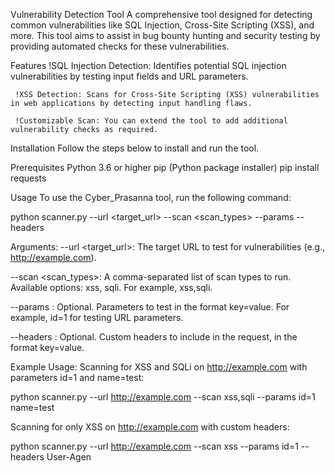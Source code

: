 Vulnerability Detection Tool
A comprehensive tool designed for detecting common vulnerabilities like SQL Injection, Cross-Site Scripting (XSS), and more. This tool aims to assist in bug bounty hunting and security testing by providing automated checks for these vulnerabilities.

Features
     !SQL Injection Detection: Identifies potential SQL injection vulnerabilities by testing input fields and URL parameters.
     
     !XSS Detection: Scans for Cross-Site Scripting (XSS) vulnerabilities in web applications by detecting input handling flaws.
     
     !Customizable Scan: You can extend the tool to add additional vulnerability checks as required.
     
Installation
Follow the steps below to install and run the tool.

Prerequisites
Python 3.6 or higher
pip (Python package installer)
pip install requests

Usage
To use the Cyber_Prasanna tool, run the following command:

python scanner.py --url <target_url> --scan <scan_types> --params <params> --headers <headers>

Arguments:
--url <target_url>: The target URL to test for vulnerabilities (e.g., http://example.com).

--scan <scan_types>: A comma-separated list of scan types to run. Available options: xss, sqli. For example, xss,sqli.

--params <params>: Optional. Parameters to test in the format key=value. For example, id=1 for testing URL parameters.

--headers <headers>: Optional. Custom headers to include in the request, in the format key=value.

Example Usage:
Scanning for XSS and SQLi on http://example.com with parameters id=1 and name=test:

python scanner.py --url http://example.com --scan xss,sqli --params id=1 name=test

Scanning for only XSS on http://example.com with custom headers:

python scanner.py --url http://example.com --scan xss --params id=1 --headers User-Agen
